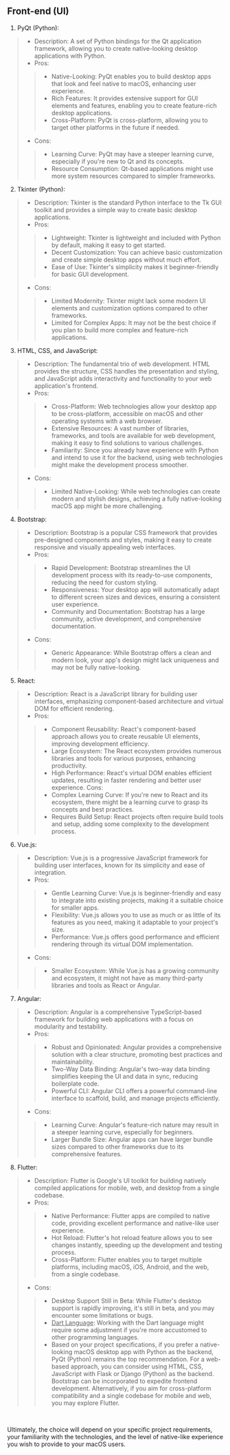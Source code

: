
## Front-end (UI)

1.  PyQt (Python):
> - Description: A set of Python bindings for the Qt application framework, allowing you to create native-looking desktop applications with Python.
> - Pros:
>> - Native-Looking: PyQt enables you to build desktop apps that look and feel native to macOS, enhancing user experience.
>> - Rich Features: It provides extensive support for GUI elements and features, enabling you to create feature-rich desktop applications.
>> - Cross-Platform: PyQt is cross-platform, allowing you to target other platforms in the future if needed.
> - Cons:
>> - Learning Curve: PyQt may have a steeper learning curve, especially if you're new to Qt and its concepts.
>> - Resource Consumption: Qt-based applications might use more system resources compared to simpler frameworks.


2.  Tkinter (Python):
> - Description: Tkinter is the standard Python interface to the Tk GUI toolkit and provides a simple way to create basic desktop applications.
> - Pros:
>> - Lightweight: Tkinter is lightweight and included with Python by default, making it easy to get started.
>> - Decent Customization: You can achieve basic customization and create simple desktop apps without much effort.
>> - Ease of Use: Tkinter's simplicity makes it beginner-friendly for basic GUI development.
> - Cons:
>> - Limited Modernity: Tkinter might lack some modern UI elements and customization options compared to other frameworks.
>> - Limited for Complex Apps: It may not be the best choice if you plan to build more complex and feature-rich applications.


3. HTML, CSS, and JavaScript:
> - Description: The fundamental trio of web development. HTML provides the structure, CSS handles the presentation and styling, and JavaScript adds interactivity and functionality to your web application's frontend.
> - Pros:
>> - Cross-Platform: Web technologies allow your desktop app to be cross-platform, accessible on macOS and other operating systems with a web browser.
>> - Extensive Resources: A vast number of libraries, frameworks, and tools are available for web development, making it easy to find solutions to various challenges.
>> - Familiarity: Since you already have experience with Python and intend to use it for the backend, using web technologies might make the development process smoother.
> - Cons:
>> - Limited Native-Looking: While web technologies can create modern and stylish designs, achieving a fully native-looking macOS app might be more challenging.


4. Bootstrap:
> - Description: Bootstrap is a popular CSS framework that provides pre-designed components and styles, making it easy to create responsive and visually appealing web interfaces.
> - Pros:
>> - Rapid Development: Bootstrap streamlines the UI development process with its ready-to-use components, reducing the need for custom styling.
>> - Responsiveness: Your desktop app will automatically adapt to different screen sizes and devices, ensuring a consistent user experience.
>> - Community and Documentation: Bootstrap has a large community, active development, and comprehensive documentation.
> - Cons:
>> - Generic Appearance: While Bootstrap offers a clean and modern look, your app's design might lack uniqueness and may not be fully native-looking.


5. React:
> - Description: React is a JavaScript library for building user interfaces, emphasizing component-based architecture and virtual DOM for efficient rendering.
> - Pros:
>> - Component Reusability: React's component-based approach allows you to create reusable UI elements, improving development efficiency.
>> - Large Ecosystem: The React ecosystem provides numerous libraries and tools for various purposes, enhancing productivity.
>> - High Performance: React's virtual DOM enables efficient updates, resulting in faster rendering and better user experience.
Cons:
>> - Complex Learning Curve: If you're new to React and its ecosystem, there might be a learning curve to grasp its concepts and best practices.
>> - Requires Build Setup: React projects often require build tools and setup, adding some complexity to the development process.


6. Vue.js:
> - Description: Vue.js is a progressive JavaScript framework for building user interfaces, known for its simplicity and ease of integration.
> - Pros:
>> - Gentle Learning Curve: Vue.js is beginner-friendly and easy to integrate into existing projects, making it a suitable choice for smaller apps.
>> - Flexibility: Vue.js allows you to use as much or as little of its features as you need, making it adaptable to your project's size.
>> - Performance: Vue.js offers good performance and efficient rendering through its virtual DOM implementation.
> - Cons:
>> - Smaller Ecosystem: While Vue.js has a growing community and ecosystem, it might not have as many third-party libraries and tools as React or Angular.


7. Angular:
> - Description: Angular is a comprehensive TypeScript-based framework for building web applications with a focus on modularity and testability.
> - Pros:
>> - Robust and Opinionated: Angular provides a comprehensive solution with a clear structure, promoting best practices and maintainability.
>> - Two-Way Data Binding: Angular's two-way data binding simplifies keeping the UI and data in sync, reducing boilerplate code.
>> - Powerful CLI: Angular CLI offers a powerful command-line interface to scaffold, build, and manage projects efficiently.
> - Cons:
>> - Learning Curve: Angular's feature-rich nature may result in a steeper learning curve, especially for beginners.
>> - Larger Bundle Size: Angular apps can have larger bundle sizes compared to other frameworks due to its comprehensive features.


8. Flutter:
> - Description: Flutter is Google's UI toolkit for building natively compiled applications for mobile, web, and desktop from a single codebase.
> - Pros:
>> - Native Performance: Flutter apps are compiled to native code, providing excellent performance and native-like user experience.
>> - Hot Reload: Flutter's hot reload feature allows you to see changes instantly, speeding up the development and testing process.
>> - Cross-Platform: Flutter enables you to target multiple platforms, including macOS, iOS, Android, and the web, from a single codebase.
> - Cons:
>> - Desktop Support Still in Beta: While Flutter's desktop support is rapidly improving, it's still in beta, and you may encounter some limitations or bugs.
>> - <ins>Dart Language</ins>: Working with the Dart language might require some adjustment if you're more accustomed to other programming languages.
>> - Based on your project specifications, if you prefer a native-looking macOS desktop app with Python as the backend, PyQt (Python) remains the top recommendation. For a web-based approach, you can consider using HTML, CSS, JavaScript with Flask or Django (Python) as the backend. Bootstrap can be incorporated to expedite frontend development. Alternatively, if you aim for cross-platform compatibility and a single codebase for mobile and web, you may explore Flutter.

&nbsp;

Ultimately, the choice will depend on your specific project requirements, your familiarity with the technologies, and the level of native-like experience you wish to provide to your macOS users.
